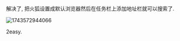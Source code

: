 解决了, 把火狐设置成默认浏览器然后在任务栏上添加地址栏就可以搜索了.

![1743572944066](image/project_在桌面或任务栏创建firefox搜索栏/1743572944066.png)

2easy.
